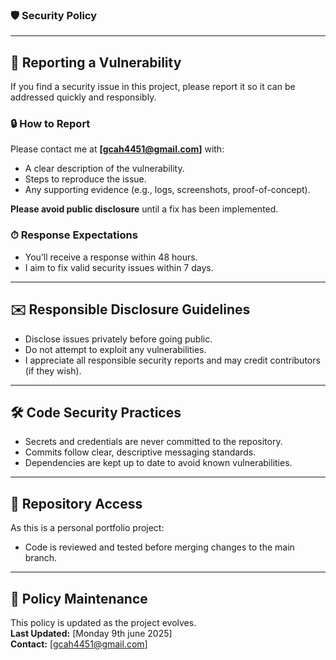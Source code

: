 ### 🛡️ Security Policy 

---

## 💬 Reporting a Vulnerability

If you find a security issue in this project, please report it so it can be addressed quickly and responsibly.

### 🔒 How to Report

Please contact me at **[gcah4451@gmail.com]** with:

- A clear description of the vulnerability.
- Steps to reproduce the issue.
- Any supporting evidence (e.g., logs, screenshots, proof-of-concept).

**Please avoid public disclosure** until a fix has been implemented.

### ⏱ Response Expectations

- You’ll receive a response within 48 hours.
- I aim to fix valid security issues within 7 days.

---

## ✉️ Responsible Disclosure Guidelines

- Disclose issues privately before going public.
- Do not attempt to exploit any vulnerabilities.
- I appreciate all responsible security reports and may credit contributors (if they wish).

---

## 🛠️ Code Security Practices

- Secrets and credentials are never committed to the repository.
- Commits follow clear, descriptive messaging standards.
- Dependencies are kept up to date to avoid known vulnerabilities.

---

## 📁 Repository Access

As this is a personal portfolio project:

- Code is reviewed and tested before merging changes to the main branch.

---

## 📅 Policy Maintenance

This policy is updated as the project evolves.  
**Last Updated:** [Monday 9th june 2025]  
**Contact:** [gcah4451@gmail.com]

